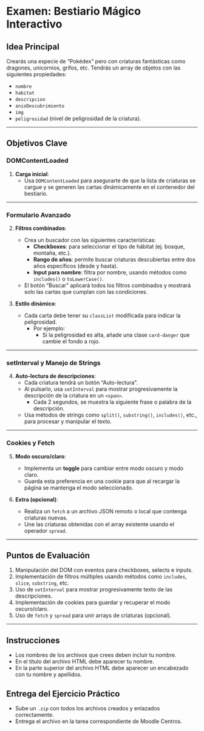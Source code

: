 # Examen: Bestiario Mágico Interactivo

## Idea Principal

Crearás una especie de “Pokédex” pero con criaturas fantásticas como dragones, unicornios, grifos, etc. Tendrás un array de objetos con las siguientes propiedades:  
- `nombre`
- `habitat`
- `descripcion`
- `anioDescubrimiento`
- `img`
- `peligrosidad` (nivel de peligrosidad de la criatura).

---

## Objetivos Clave

### DOMContentLoaded
1. **Carga inicial**:  
   - Usa `DOMContentLoaded` para asegurarte de que la lista de criaturas se cargue y se generen las cartas dinámicamente en el contenedor del bestiario.

---

### Formulario Avanzado
2. **Filtros combinados**:  
   - Crea un buscador con las siguientes características:  
     - **Checkboxes**: para seleccionar el tipo de hábitat (ej. bosque, montaña, etc.).  
     - **Rango de años**: permite buscar criaturas descubiertas entre dos años específicos (desde y hasta).  
     - **Input para nombre**: filtra por nombre, usando métodos como `includes()` o `toLowerCase()`.  
   - El botón “Buscar” aplicará todos los filtros combinados y mostrará solo las cartas que cumplan con las condiciones.

3. **Estilo dinámico**:  
   - Cada carta debe tener su `classList` modificada para indicar la peligrosidad.  
     - Por ejemplo:  
       - Si la peligrosidad es alta, añade una clase `card-danger` que cambie el fondo a rojo.

---

### setInterval y Manejo de Strings
4. **Auto-lectura de descripciones**:  
   - Cada criatura tendrá un botón “Auto-lectura”.  
   - Al pulsarlo, usa `setInterval` para mostrar progresivamente la descripción de la criatura en un `<span>`.  
     - Cada 2 segundos, se muestra la siguiente frase o palabra de la descripción.  
   - Usa métodos de strings como `split()`, `substring()`, `includes()`, etc., para procesar y manipular el texto.

---

### Cookies y Fetch
5. **Modo oscuro/claro**:  
   - Implementa un **toggle** para cambiar entre modo oscuro y modo claro.  
   - Guarda esta preferencia en una cookie para que al recargar la página se mantenga el modo seleccionado.  

6. **Extra (opcional)**:  
   - Realiza un `fetch` a un archivo JSON remoto o local que contenga criaturas nuevas.  
   - Une las criaturas obtenidas con el array existente usando el operador `spread`.

---

## Puntos de Evaluación

1. Manipulación del DOM con eventos para checkboxes, selects e inputs.
2. Implementación de filtros múltiples usando métodos como `includes`, `slice`, `substring`, etc.
3. Uso de `setInterval` para mostrar progresivamente texto de las descripciones.
4. Implementación de cookies para guardar y recuperar el modo oscuro/claro.
5. Uso de `fetch` y `spread` para unir arrays de criaturas (opcional).

---

## Instrucciones

- Los nombres de los archivos que crees deben incluir tu nombre.
- En el título del archivo HTML debe aparecer tu nombre.
- En la parte superior del archivo HTML debe aparecer un encabezado con tu nombre y apellidos.

## Entrega del Ejercicio Práctico

- Sube un `.zip` con todos los archivos creados y enlazados correctamente.
- Entrega el archivo en la tarea correspondiente de Moodle Centros.
